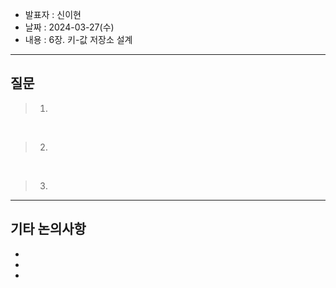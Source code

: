 - 발표자 : 신이현
- 날짜 : 2024-03-27(수)
- 내용 : 6장. 키-값 저장소 설계

---
## 질문
> 1.

<br>

> 2.

<br>

> 3.

---
## 기타 논의사항

-
-
-